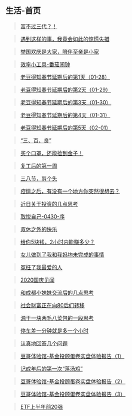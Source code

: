 ## 生活-首页

> [富不过三代？！](/life/gamble.md)

> [遇到这样的事，我竟会如此的惊慌失措](/life/lost-electric.md)

> [举国欢庆是大家，陪伴至亲是小家](/life/2019gqjw.md)

> [效率小工具-番茄闹钟](/life/time-control.md)

> [老豆得知春节延期后的第1天（01-28）](/life/defer-holidays-01.md)

> [老豆得知春节延期后的第2天（01-29）](/life/defer-holidays-02.md)

> [老豆得知春节延期后的第3天（01-30）](/life/defer-holidays-03.md)

> [老豆得知春节延期后的第4天（01-31）](/life/defer-holidays-04.md)

> [老豆得知春节延期后的第5天（02-01）](/life/defer-holidays-05.md)

> [“三、百、良”](/life/sbl.md)

> [买个口罩，还能捡到金子！](/life/buy-mask.md)

> [复工后的第一周](/life/rework-first.md)

> [三八节，剪个头](/life/38-haircut.md)

> [疫情之后，有没有一个地方你突然很想去？](/life/after-tour.md)

> [近日关于投资的几点思考](/life/thinkin-covid.md)

> [取悦自己-0430-序](/life/qyzj-001.md)

> [双休之外的快乐](/life/dobule-happy.md)

> [给你5块钱，2小时内能赚多少？](/life/qyzj-004.md)

> [女儿做到了我和我妈均未完成的事情](/life/jy-dad.md)

> [冤枉了我最爱的人](/life/qyzj-003.md)

> [2020国庆见闻](/life/gqjw-2020.md)

> [和成都小妹妹交流后的几点思考](/life/chat-202012.md)

> [社会财富正在向80后们转移](/life/xhjj-bj.md)

> [源于一块两毛八菜包的一段思考](/life/cb-dt.md)

> [停车差一分钟就是多一个小时](/life/p-car.md)

> [认真地回答几个问题](/life/talk-etf.md)

> [豆哥体验馆-基金投顾蛋卷实盘体验报告（1）](/life/jjtg-cp1.md)

> [记成年后的第一次“落汤鸡”](/life/rain.md)

> [豆哥体验馆-基金投顾蛋卷实盘体验报告（2）](/life/jjtg-cp2.md)

> [豆哥体验馆-基金投顾蛋卷实盘体验报告（3）](/life/jjtg-cp3.md)

> [ETF上半年前20强](/life/2021top20.md)